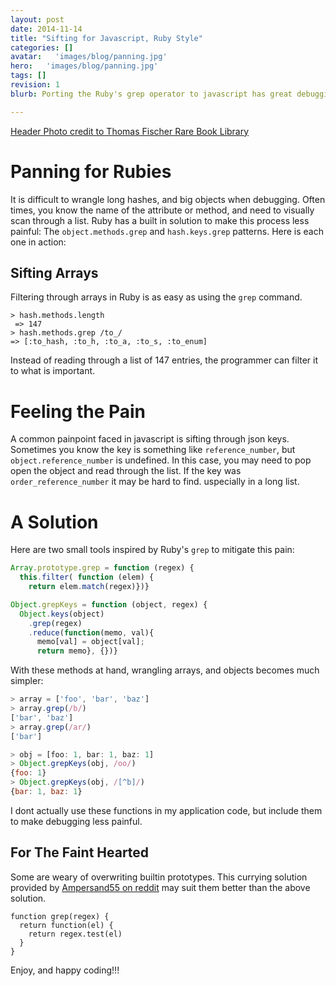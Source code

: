 ```yaml
---
layout: post
date: 2014-11-14
title: "Sifting for Javascript, Ruby Style"
categories: []
avatar:   'images/blog/panning.jpg'
hero:   'images/blog/panning.jpg'
tags: []
revision: 1
blurb: Porting the Ruby's grep operator to javascript has great debugging advantages

---
```


<a class='caption' target="_blank" href='https://www.flickr.com/photos/thomasfisherlibrary/5954552837/in/photolist-a5bD76-8yo9on-8yroiu-cvpQNC-cvpQrA-kUxRG-6oM741-amN8eE-4uZddZ-EHLrQ-5Aphtr-2kdVUj-5keipH-eNhxFg-e9S1dg-2WajBx-e9S1ie-e9S19T-9sau5q-e9S1me-e9RZTV-e9S13z-e9S118-4Vny19-e9XF8U-e9XF6Y-3APYDN-27mzPz-e9RZMH-gsXzfr-2ZkT1k-4uyKqW-2ZkT7k-asosyR-asLrL7-6UU7yG-aeb3H1-9NGqDK-3iaHSo-asoxHR-asoypr-asrcfj-eA2h8-8gHYuy-dCKMCY-dCKRi7-bnsD2k-asrbUW-9NBZKi-djPA8w'>Header Photo credit to Thomas Fischer Rare Book Library</a>

# Panning for Rubies

It is difficult to wrangle long hashes, and big objects when debugging.
Often times, you know the name of the attribute or method, and need to visually scan through a list.
Ruby has a built in solution to make this process less painful:  The ```object.methods.grep``` and ```hash.keys.grep``` patterns.
Here is each one in action:

## Sifting Arrays

Filtering through arrays in Ruby is as easy as using the ```grep``` command.

```
> hash.methods.length
 => 147
> hash.methods.grep /to_/
=> [:to_hash, :to_h, :to_a, :to_s, :to_enum]
```

Instead of reading through a list of 147 entries, the programmer can filter it to what is important.

# Feeling the Pain

A common painpoint faced in javascript is sifting through json keys.
Sometimes you know the key is something like ```reference_number```, but ```object.reference_number``` is undefined.
In this case, you may need to pop open the object and read through the list.
If the key was ```order_reference_number``` it may be hard to find.
uspecially in a long list.

# A Solution

Here are two small tools inspired by Ruby's ```grep``` to mitigate this pain:

```javascript
Array.prototype.grep = function (regex) {
  this.filter( function (elem) {
    return elem.match(regex)})}

Object.grepKeys = function (object, regex) {
  Object.keys(object)
    .grep(regex)
    .reduce(function(memo, val){
      memo[val] = object[val];
      return memo}, {})}
```

With these methods at hand, wrangling arrays, and objects becomes much simpler:

```javascript
> array = ['foo', 'bar', 'baz']
> array.grep(/b/)
['bar', 'baz']
> array.grep(/ar/)
['bar']

> obj = [foo: 1, bar: 1, baz: 1]
> Object.grepKeys(obj, /oo/)
{foo: 1}
> Object.grepKeys(obj, /[^b]/)
{bar: 1, baz: 1}
```

I dont actually use these functions in my application code, but include them to make debugging less painful.

##  For The Faint Hearted

Some are weary of overwriting builtin prototypes.
This currying solution provided by [Ampersand55 on reddit](http://www.reddit.com/r/javascript/comments/2maw9q/sifting_for_javascript_ruby_style/) may suit them better than the above solution.

```
function grep(regex) {
  return function(el) {
    return regex.test(el)
  }
}
```

Enjoy, and happy coding!!!
